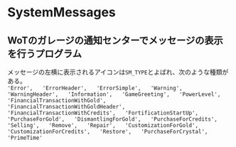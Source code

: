 # SystemMessages  
## WoTのガレージの通知センターでメッセージの表示を行うプログラム  
メッセージの左横に表示されるアイコンは`SM_TYPE`とよばれ、次のような種類がある。  
`
'Error',  
 'ErrorHeader',  
 'ErrorSimple',  
 'Warning',  
 'WarningHeader',  
 'Information',  
 'GameGreeting',  
 'PowerLevel',  
 'FinancialTransactionWithGold',  
 'FinancialTransactionWithGoldHeader',  
 'FinancialTransactionWithCredits',  
 'FortificationStartUp',  
 'PurchaseForGold',  
 'DismantlingForGold',  
 'PurchaseForCredits',  
 'Selling',  
 'Remove',  
 'Repair',  
 'CustomizationForGold',  
 'CustomizationForCredits',  
 'Restore',  
 'PurchaseForCrystal',  
 'PrimeTime'  
 `
